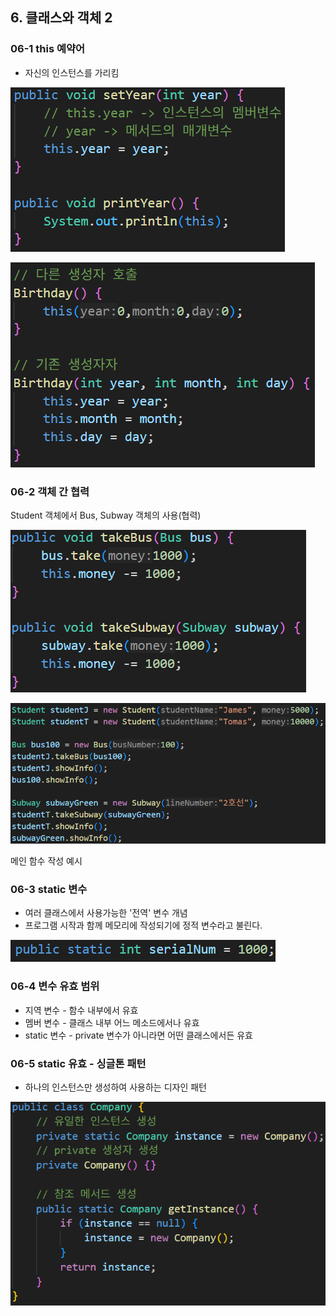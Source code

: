## 6. 클래스와 객체 2
### 06-1 this 예약어
- 자신의 인스턴스를 가리킴

![](./img/chapter_4.png)

![](./img/chapter_4-1.png)

### 06-2 객체 간 협력
Student 객체에서 Bus, Subway 객체의 사용(협력)

![](./img/chapter_4-2.png)

![](./img/chapter_4-3.png)

메인 함수 작성 예시

### 06-3 static 변수
- 여러 클래스에서 사용가능한 '전역' 변수 개념
- 프로그램 시작과 함께 메모리에 작성되기에 정적 변수라고 불린다.

![](./img/chapter_4-4.png)

### 06-4 변수 유효 범위
- 지역 변수 - 함수 내부에서 유효
- 멤버 변수 - 클래스 내부 어느 메소드에서나 유효
- static 변수 - private 변수가 아니라면 어떤 클래스에서든 유효

### 06-5 static 유효 - 싱글톤 패턴
- 하나의 인스턴스만 생성하여 사용하는 디자인 패턴

![](./img/chapter_4-5.png)
